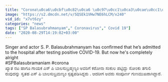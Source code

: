 ```yaml
---
title: "Corona\u0ca6\u0cbf\u0c82\u0ca6 \u0c97\u0cc1\u0ca3\u0cae\u0cc1\u0c96\u0cb0\u0cbe\u0ca6 SP Balasubrahmanyam . \u0c88\u0c97 \u0caa\u0ccd\u0cb0\u0c9c\u0ccd\u0c9e\u0cbe\u0cb8\u0ccd\u0ca4\u0cbf\u0ca5\u0cbf\u0c97\u0cc6 \u0cae\u0cb0\u0cb3\u0cbf\u0ca6\u0ccd\u0ca6\u0cbe\u0cb0\u0cc6 Oneindia Kannada"
image: "https://s2.dmcdn.net/v/SQSEk1VHw7NE6hLCM/x240"
vid_id: "x7vt6zy"
categories: "news"
tags: ["SP Balasubrahmanyam"," Coronavirus"," Covid 19"]
date: "2020-08-29T14:19:02+03:00"
---
```

Singer and actor S. P. Balasubrahmanyam has confirmed that he’s admitted to the hospital after testing positive COVID-19. But now he's completely alright  <br>#SPBalasubramaniam #corona  <br>ಖ್ಯಾತ ನಟ ಹಾಗೂ ಗಾಯಕ ಎಸ್ ಪಿ ಬಾಲಸುಬ್ರಹ್ಮಣ್ಯಂ ಅವರಿಗೆ ಕರೋನಾ ಸಂಕುಲ ಪಟ್ಟಿದ್ದು ಸೋಂಕು ತಗುಲಿ ರುವುದನ್ನು ಸ್ವತಹ ಎಸ್ ಪಿ ಬಾಲಸುಬ್ರಮಣ್ಯಂ ಸ್ಪಷ್ಟಪಡಿಸಿದ್ದರು . ಆದರೀಗ ಅವರು ಸಂಪೂರ್ಣ ಗುಣಮುಖರಾಗಿದ್ದಾರೆ.  <br>
